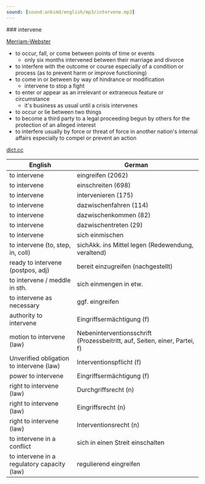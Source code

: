 ```yaml
---
sound: [sound:ankimd/english/mp3/intervene.mp3]
---
```


\### intervene

[Merriam-Webster](https://www.merriam-webster.com/dictionary/intervene)

- to occur, fall, or come between points of time or events
    - only six months intervened between their marriage and divorce
- to interfere with the outcome or course especially of a condition or process (as to prevent harm or improve functioning)
- to come in or between by way of hindrance or modification
    - intervene to stop a fight
- to enter or appear as an irrelevant or extraneous feature or circumstance
    - it's business as usual until a crisis intervenes
- to occur or lie between two things
- to become a third party to a legal proceeding begun by others for the protection of an alleged interest
- to interfere usually by force or threat of force in another nation's internal affairs especially to compel or prevent an action

[dict.cc](https://www.dict.cc/intervene)

| English        | German       |
| -------------- | ------------ |
| to intervene | eingreifen (2062) |
| to intervene | einschreiten (698) |
| to intervene | intervenieren (175) |
| to intervene | dazwischenfahren (114) |
| to intervene | dazwischenkommen (82) |
| to intervene | dazwischentreten (29) |
| to intervene | sich einmischen |
| to intervene (to, step, in, coll) | sichAkk. ins Mittel legen (Redewendung, veraltend) |
| ready to intervene (postpos, adj) | bereit einzugreifen (nachgestellt) |
| to intervene / meddle in sth. | sich einmengen in etw. |
| to intervene as necessary | ggf. eingreifen |
| authority to intervene | Eingriffsermächtigung (f) |
| motion to intervene (law) | Nebeninterventionsschrift (Prozessbeitritt, auf, Seiten, einer, Partei, f) |
| Unverified obligation to intervene (law) | Interventionspflicht (f) |
| power to intervene | Eingriffsermächtigung (f) |
| right to intervene (law) | Durchgriffsrecht (n) |
| right to intervene (law) | Eingriffsrecht (n) |
| right to intervene (law) | Interventionsrecht (n) |
| to intervene in a conflict | sich in einen Streit einschalten |
| to intervene in a regulatory capacity (law) | regulierend eingreifen |
